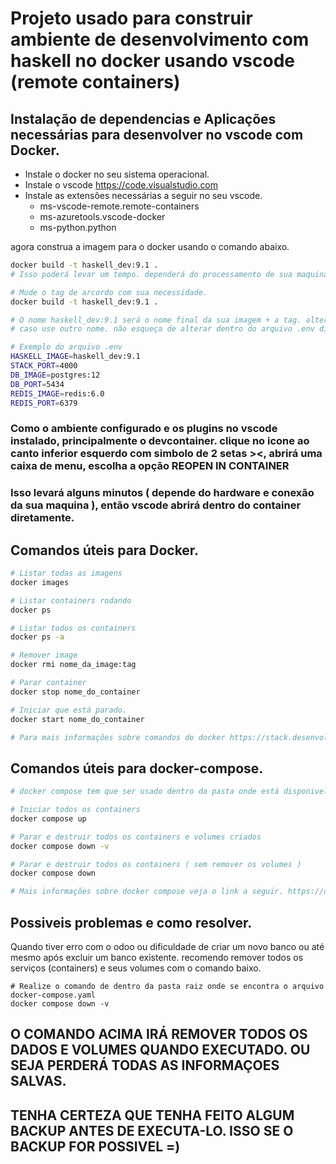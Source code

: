 # Projeto usado para construir ambiente de desenvolvimento com haskell no docker usando vscode (remote containers)

## Instalação de dependencias e Aplicações necessárias para desenvolver no vscode com Docker.

- Instale o docker no seu sistema operacional.
- Instale o vscode https://code.visualstudio.com
- Instale as extensões necessárias a seguir no seu vscode.
    - ms-vscode-remote.remote-containers
    - ms-azuretools.vscode-docker
    - ms-python.python


agora construa a imagem para o docker usando o comando abaixo.

```sh
docker build -t haskell_dev:9.1 .
# Isso poderá levar um tempo. dependerá do processamento de sua maquina e velocidade da conexão da internet. entre 20 minutos a 90 Minutos mais ou menos.
```

```sh
# Mude o tag de arcordo com sua necessidade.
docker build -t haskell_dev:9.1 .

# O nome haskell_dev:9.1 será o nome final da sua imagem + a tag. altere esse nome no arquivo .env localizado na pasta raiz do projeto.
# caso use outro nome. não esqueça de alterar dentro do arquivo .env disponivel em cada branch.

# Exemplo do arquivo .env
HASKELL_IMAGE=haskell_dev:9.1
STACK_PORT=4000
DB_IMAGE=postgres:12
DB_PORT=5434
REDIS_IMAGE=redis:6.0
REDIS_PORT=6379
```
### Como o ambiente configurado e os plugins no vscode instalado, principalmente o devcontainer. clique no icone ao canto inferior esquerdo com simbolo de 2 setas ><, abrirá uma caixa de menu, escolha a opção **REOPEN IN CONTAINER**

### Isso levará alguns minutos ( depende do hardware e conexão da sua maquina ), então vscode abrirá dentro do container diretamente.

## Comandos úteis para Docker.
```sh
# Listar todas as imagens
docker images

# Listar containers rodando
docker ps

# Listar todos os containers
docker ps -a

# Remover image
docker rmi nome_da_image:tag

# Parar container
docker stop nome_do_container

# Iniciar que está parado.
docker start nome_do_container

# Para mais informações sobre comandos do docker https://stack.desenvolvedor.expert/appendix/docker/comandos.html
```

## Comandos úteis para docker-compose.
```sh
# docker compose tem que ser usado dentro da pasta onde está disponivel o arquivo docker-compose.yaml

# Iniciar todos os containers
docker compose up

# Parar e destruir todos os containers e volumes criados
docker compose down -v

# Parar e destruir todos os containers ( sem remover os volumes )
docker compose down

# Mais informações sobre docker compose veja o link a seguir. https://docs.docker.com/compose/gettingstarted/
```

## Possiveis problemas e como resolver.

Quando tiver erro com o odoo ou dificuldade de criar um novo banco ou até mesmo após excluir um banco existente.
recomendo remover todos os serviços (containers) e seus volumes com o comando baixo.

```
# Realize o comando de dentro da pasta raiz onde se encontra o arquivo docker-compose.yaml
docker compose down -v
```
## O COMANDO ACIMA IRÁ REMOVER TODOS OS DADOS E VOLUMES QUANDO EXECUTADO. OU SEJA PERDERÁ TODAS AS INFORMAÇOES SALVAS.
## TENHA CERTEZA QUE TENHA FEITO ALGUM BACKUP ANTES DE EXECUTA-LO. ISSO SE O BACKUP FOR POSSIVEL =)